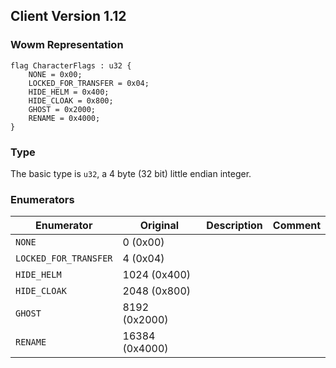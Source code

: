 ## Client Version 1.12

### Wowm Representation
```rust,ignore
flag CharacterFlags : u32 {
    NONE = 0x00;
    LOCKED_FOR_TRANSFER = 0x04;
    HIDE_HELM = 0x400;
    HIDE_CLOAK = 0x800;
    GHOST = 0x2000;
    RENAME = 0x4000;
}
```
### Type
The basic type is `u32`, a 4 byte (32 bit) little endian integer.
### Enumerators
| Enumerator | Original  | Description | Comment |
| --------- | -------- | ----------- | ------- |
| `NONE` | 0 (0x00) |  |  |
| `LOCKED_FOR_TRANSFER` | 4 (0x04) |  |  |
| `HIDE_HELM` | 1024 (0x400) |  |  |
| `HIDE_CLOAK` | 2048 (0x800) |  |  |
| `GHOST` | 8192 (0x2000) |  |  |
| `RENAME` | 16384 (0x4000) |  |  |
